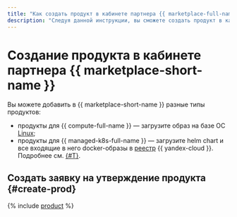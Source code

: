 ```yaml
---
title: "Как создать продукт в кабинете партнера {{ marketplace-full-name }}"
description: "Следуя данной инструкции, вы сможете создать продукт в кабинете партнера {{ marketplace-full-name }}." 
---
```


# Создание продукта в кабинете партнера {{ marketplace-short-name }}

Вы можете добавить в {{ marketplace-short-name }} разные типы продуктов:
  * продукты для {{ compute-full-name }} — загрузите образ на базе ОС [Linux](create-image.md#create);
  * продукты для {{ managed-k8s-full-name }} — загрузите helm chart и все входящие в него docker-образы в [реестр](../../container-registry/concepts/registry.md) {{ yandex-cloud }}. Подробнее см. [{#T}](create-container.md).

## Создать заявку на утверждение продукта {#create-prod}

{% include [product](../../_includes/marketplace/product-new.md) %}